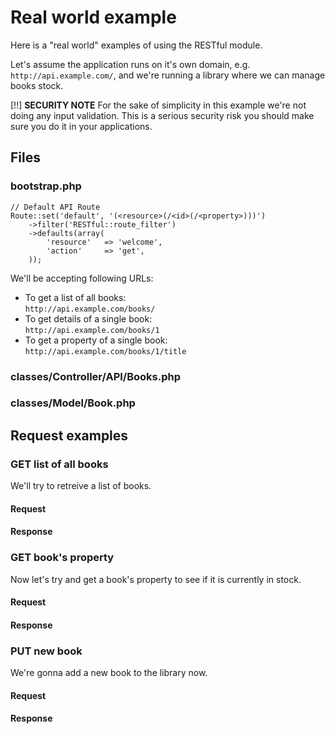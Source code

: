 # Real world example

Here is a "real world" examples of using the RESTful module.

Let's assume the application runs on it's own domain, e.g. `http://api.example.com/`,
and we're running a library where we can manage books stock.

[!!] **SECURITY NOTE**
For the sake of simplicity in this example we're not doing any input
validation. This is a serious security risk you should make sure you do it in
your applications.


## Files

### bootstrap.php

    // Default API Route
    Route::set('default', '(<resource>(/<id>(/<property>)))')
        ->filter('RESTful::route_filter')
        ->defaults(array(
            'resource'   => 'welcome',
            'action'     => 'get',
        ));

We'll be accepting following URLs:

- To get a list of all books:  
    `http://api.example.com/books/`
- To get details of a single book:  
    `http://api.example.com/books/1`
- To get a property of a single book:  
    `http://api.example.com/books/1/title`

### classes/Controller/API/Books.php


### classes/Model/Book.php




## Request examples


### GET list of all books

We'll try to retreive a list of books.

#### Request


#### Response


### GET book's property

Now let's try and get a book's property to see if it is currently in stock.

#### Request


#### Response


### PUT new book

We're gonna add a new book to the library now.

#### Request


#### Response

